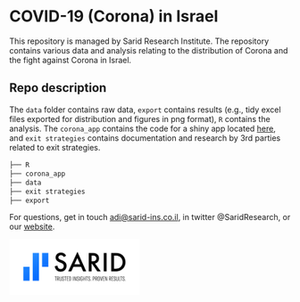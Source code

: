 # COVID-19 (Corona) in Israel

This repository is managed by Sarid Research Institute.
The repository contains various data and analysis relating to the distribution of Corona and the fight against Corona in Israel.

## Repo description

The `data` folder contains raw data, `export` contains results (e.g., tidy excel files exported for distribution and figures in png format), `R` contains the analysis. The `corona_app` contains the code for a shiny app located [here](https://dash.sarid-ins.co.il/coronaIL/corona_app/), and `exit strategies` contains documentation and research by 3rd parties related to exit strategies.

```
├── R
├── corona_app
├── data 
├── exit strategies
├── export
```

For questions, get in touch adi@sarid-ins.co.il, in twitter @SaridResearch, or our [website](https://www.sarid-ins.co.il).

<img src="https://github.com/sarid-ins/logo_materials/raw/master/sarid_logo.jpg"
     style="height:100px;" />
